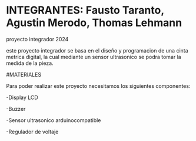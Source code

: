 # INTEGRANTES: Fausto Taranto, Agustin Merodo, Thomas Lehmann
proyecto integrador 2024

este proyecto integrador se basa en el diseño y programacion de una cinta metrica digital, la cual mediante un sensor ultrasonico se podra tomar la medida de la pieza.


#MATERIALES

Para poder realizar este proyecto necesitamos los siguientes componentes:

-Display LCD

-Buzzer

-Sensor ultrasonico arduinocompatible

-Regulador de voltaje
